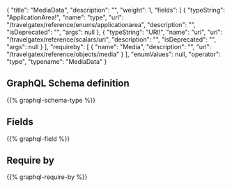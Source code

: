 {
  "title": "MediaData",
  "description": "",
  "weight": 1,
  "fields": [
    {
      "typeString": "ApplicationArea!",
      "name": "type",
      "url": "/travelgatex/reference/enums/applicationarea",
      "description": "",
      "isDeprecated": "",
      "args": null
    },
    {
      "typeString": "URI!",
      "name": "url",
      "url": "/travelgatex/reference/scalars/uri",
      "description": "",
      "isDeprecated": "",
      "args": null
    }
  ],
  "requireby": [
    {
      "name": "Media",
      "description": "",
      "url": "/travelgatex/reference/objects/media"
    }
  ],
  "enumValues": null,
  "operator": "type",
  "typename": "MediaData"
}
## GraphQL Schema definition

{{% graphql-schema-type %}}

## Fields

{{% graphql-field %}}

## Require by

{{% graphql-require-by %}}
